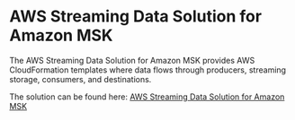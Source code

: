 # AWS Streaming Data Solution for Amazon MSK<a name="examples-ssmsk"></a>

The AWS Streaming Data Solution for Amazon MSK provides AWS CloudFormation templates where data flows through producers, streaming storage, consumers, and destinations\. 

The solution can be found here: [ AWS Streaming Data Solution for Amazon MSK](https://aws.amazon.com/solutions/implementations/aws-streaming-data-solution-for-amazon-msk/)